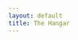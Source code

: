 ```yaml
---
layout: default
title: The Hangar
---
```

<script>
  $(document).ready(function() {
    console.log("Hangar feed script running");
    // RSS code...
  });
</script>
